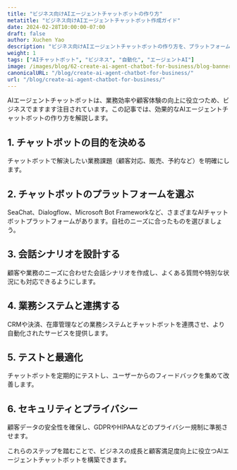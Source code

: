 ```yaml
---
title: "ビジネス向けAIエージェントチャットボットの作り方"
metatitle: "ビジネス向けAIエージェントチャットボット作成ガイド"
date: 2024-02-28T10:00:00-07:00
draft: false
author: Xuchen Yao
description: "ビジネス向けAIエージェントチャットボットの作り方を、プラットフォーム選びから業務システム連携まで解説します。"
weight: 1
tags: ["AIチャットボット", "ビジネス", "自動化", "エージェントAI"]
image: /images/blog/62-create-ai-agent-chatbot-for-business/blog-banner.png
canonicalURL: "/blog/create-ai-agent-chatbot-for-business/"
url: "/blog/create-ai-agent-chatbot-for-business/"
---
```


AIエージェントチャットボットは、業務効率や顧客体験の向上に役立つため、ビジネスでますます注目されています。この記事では、効果的なAIエージェントチャットボットの作り方を解説します。

## 1. チャットボットの目的を決める
チャットボットで解決したい業務課題（顧客対応、販売、予約など）を明確にします。

## 2. チャットボットのプラットフォームを選ぶ
SeaChat、Dialogflow、Microsoft Bot Frameworkなど、さまざまなAIチャットボットプラットフォームがあります。自社のニーズに合ったものを選びましょう。

## 3. 会話シナリオを設計する
顧客や業務のニーズに合わせた会話シナリオを作成し、よくある質問や特別な状況にも対応できるようにします。

## 4. 業務システムと連携する
CRMや決済、在庫管理などの業務システムとチャットボットを連携させ、より自動化されたサービスを提供します。

## 5. テストと最適化
チャットボットを定期的にテストし、ユーザーからのフィードバックを集めて改善します。

## 6. セキュリティとプライバシー
顧客データの安全性を確保し、GDPRやHIPAAなどのプライバシー規制に準拠させます。

これらのステップを踏むことで、ビジネスの成長と顧客満足度向上に役立つAIエージェントチャットボットを構築できます。
